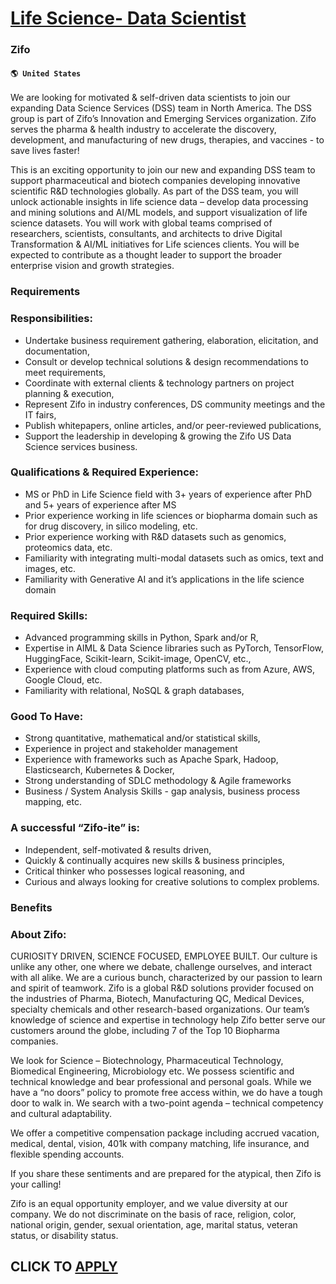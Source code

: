 # [Life Science- Data Scientist](https://www.remotewlb.com/apply/life-science-data-scientist)  
### Zifo  
#### `🌎 United States`  

We are looking for motivated & self-driven data scientists to join our expanding Data Science Services (DSS) team in North America. The DSS group is part of Zifo’s Innovation and Emerging Services organization. Zifo serves the pharma & health industry to accelerate the discovery, development, and manufacturing of new drugs, therapies, and vaccines - to save lives faster!

This is an exciting opportunity to join our new and expanding DSS team to support pharmaceutical and biotech companies developing innovative scientific R&D technologies globally. As part of the DSS team, you will unlock actionable insights in life science data – develop data processing and mining solutions and AI/ML models, and support visualization of life science datasets. You will work with global teams comprised of researchers, scientists, consultants, and architects to drive Digital Transformation & AI/ML initiatives for Life sciences clients. You will be expected to contribute as a thought leader to support the broader enterprise vision and growth strategies.

### Requirements

### Responsibilities:

  * Undertake business requirement gathering, elaboration, elicitation, and documentation, 
  * Consult or develop technical solutions & design recommendations to meet requirements, 
  * Coordinate with external clients & technology partners on project planning & execution, 
  * Represent Zifo in industry conferences, DS community meetings and the IT fairs, 
  * Publish whitepapers, online articles, and/or peer-reviewed publications, 
  * Support the leadership in developing & growing the Zifo US Data Science services business. 

### Qualifications & Required Experience:

  * MS or PhD in Life Science field with 3+ years of experience after PhD and 5+ years of experience after MS 
  * Prior experience working in life sciences or biopharma domain such as for drug discovery, in silico modeling, etc. 
  * Prior experience working with R&D datasets such as genomics, proteomics data, etc. 
  * Familiarity with integrating multi-modal datasets such as omics, text and images, etc. 
  * Familiarity with Generative AI and it’s applications in the life science domain 

### Required Skills:

  * Advanced programming skills in Python, Spark and/or R, 
  * Expertise in AIML & Data Science libraries such as PyTorch, TensorFlow, HuggingFace, Scikit-learn, Scikit-image, OpenCV, etc., 
  * Experience with cloud computing platforms such as from Azure, AWS, Google Cloud, etc. 
  * Familiarity with relational, NoSQL & graph databases, 

### Good To Have:

  * Strong quantitative, mathematical and/or statistical skills, 
  * Experience in project and stakeholder management 
  * Experience with frameworks such as Apache Spark, Hadoop, Elasticsearch, Kubernetes & Docker, 
  * Strong understanding of SDLC methodology & Agile frameworks 
  * Business / System Analysis Skills - gap analysis, business process mapping, etc. 

### A successful “Zifo-ite” is:

  * Independent, self-motivated & results driven,
  * Quickly & continually acquires new skills & business principles,
  * Critical thinker who possesses logical reasoning, and
  * Curious and always looking for creative solutions to complex problems.

### Benefits

### About Zifo:

CURIOSITY DRIVEN, SCIENCE FOCUSED, EMPLOYEE BUILT. Our culture is unlike any other, one where we debate, challenge ourselves, and interact with all alike. We are a curious bunch, characterized by our passion to learn and spirit of teamwork. Zifo is a global R&D solutions provider focused on the industries of Pharma, Biotech, Manufacturing QC, Medical Devices, specialty chemicals and other research-based organizations. Our team’s knowledge of science and expertise in technology help Zifo better serve our customers around the globe, including 7 of the Top 10 Biopharma companies.

We look for Science – Biotechnology, Pharmaceutical Technology, Biomedical Engineering, Microbiology etc. We possess scientific and technical knowledge and bear professional and personal goals. While we have a “no doors” policy to promote free access within, we do have a tough door to walk in. We search with a two-point agenda – technical competency and cultural adaptability.

We offer a competitive compensation package including accrued vacation, medical, dental, vision, 401k with company matching, life insurance, and flexible spending accounts.

If you share these sentiments and are prepared for the atypical, then Zifo is your calling!

Zifo is an equal opportunity employer, and we value diversity at our company. We do not discriminate on the basis of race, religion, color, national origin, gender, sexual orientation, age, marital status, veteran status, or disability status.

  
## CLICK TO [APPLY](https://www.remotewlb.com/apply/life-science-data-scientist)

